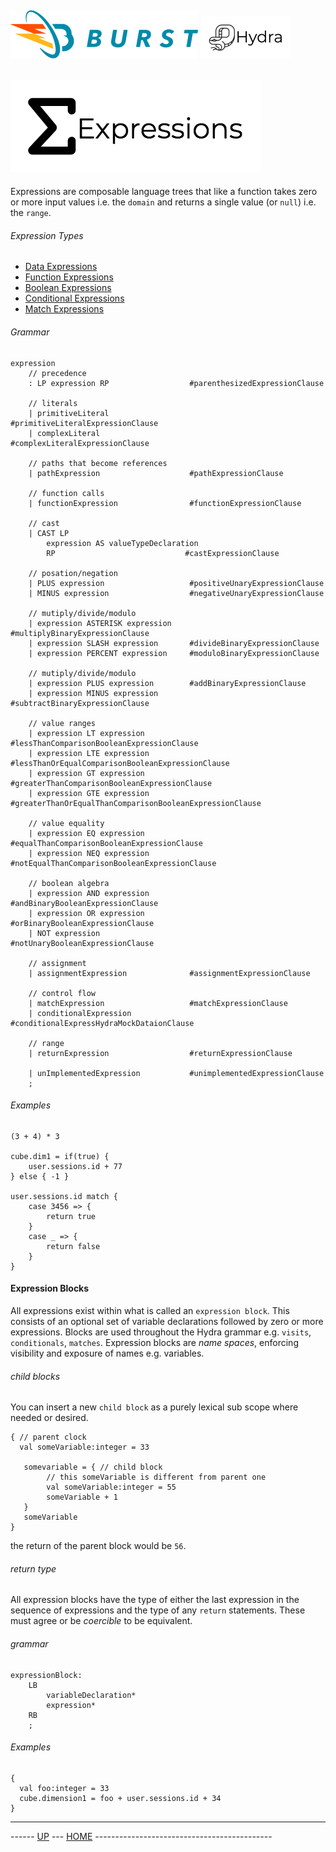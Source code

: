 ![Burst](../../../documentation/burst_h_small.png "") ![](../../doc/hydra_small.png "")
--

![](expressions.png "")
--


Expressions are composable language trees that like a 
function takes zero or more input values i.e. the `domain` and returns a 
single value (or `null`) i.e. the `range`.  

###### Expression Types
* [Data Expressions](data.md)
* [Function Expressions](functions/functions.md)
* [Boolean Expressions](boolean.md)
* [Conditional Expressions](conditionals.md)
* [Match Expressions](matches.md)

###### Grammar
    expression
        // precedence
        : LP expression RP                  #parenthesizedExpressionClause
    
        // literals
        | primitiveLiteral                  #primitiveLiteralExpressionClause
        | complexLiteral                    #complexLiteralExpressionClause
    
        // paths that become references
        | pathExpression                    #pathExpressionClause
    
        // function calls
        | functionExpression                #functionExpressionClause
    
        // cast
        | CAST LP
            expression AS valueTypeDeclaration
            RP                             #castExpressionClause
    
        // posation/negation
        | PLUS expression                   #positiveUnaryExpressionClause
        | MINUS expression                  #negativeUnaryExpressionClause
    
        // mutiply/divide/modulo
        | expression ASTERISK expression    #multiplyBinaryExpressionClause
        | expression SLASH expression       #divideBinaryExpressionClause
        | expression PERCENT expression     #moduloBinaryExpressionClause
    
        // mutiply/divide/modulo
        | expression PLUS expression        #addBinaryExpressionClause
        | expression MINUS expression       #subtractBinaryExpressionClause
    
        // value ranges
        | expression LT expression          #lessThanComparisonBooleanExpressionClause
        | expression LTE expression         #lessThanOrEqualComparisonBooleanExpressionClause
        | expression GT expression          #greaterThanComparisonBooleanExpressionClause
        | expression GTE expression         #greaterThanOrEqualThanComparisonBooleanExpressionClause
    
        // value equality
        | expression EQ expression          #equalThanComparisonBooleanExpressionClause
        | expression NEQ expression         #notEqualThanComparisonBooleanExpressionClause
    
        // boolean algebra
        | expression AND expression         #andBinaryBooleanExpressionClause
        | expression OR expression          #orBinaryBooleanExpressionClause
        | NOT expression                    #notUnaryBooleanExpressionClause
    
        // assignment
        | assignmentExpression              #assignmentExpressionClause
    
        // control flow
        | matchExpression                   #matchExpressionClause
        | conditionalExpression             #conditionalExpressHydraMockDataionClause
    
        // range
        | returnExpression                  #returnExpressionClause
    
        | unImplementedExpression           #unimplementedExpressionClause
        ;

###### Examples
    (3 + 4) * 3
    
    cube.dim1 = if(true) {
        user.sessions.id + 77
    } else { -1 }
    
    user.sessions.id match {
        case 3456 => {
            return true
        }
        case _ => {
            return false
        }
    }
        
#### Expression Blocks
All expressions exist within what is called an `expression block`. This consists of an
optional set of variable declarations followed by zero or more expressions. Blocks
are used throughout the Hydra grammar e.g. `visits`, `conditionals`, `matches`. 
Expression blocks are _name spaces_, enforcing visibility and exposure of names e.g. 
variables.

###### child blocks
You can insert a new `child block` as a purely lexical sub scope where needed or desired.

    { // parent clock
      val someVariable:integer = 33
      
       somevariable = { // child block
            // this someVariable is different from parent one
            val someVariable:integer = 55
            someVariable + 1
       }
       someVariable
    }
    
the return of the parent block would be `56`.


###### return type
All expression blocks have the type of either the last expression in the sequence
of expressions and the type of any `return` statements. These must agree or be
_coercible_ to be equivalent.

###### grammar
    expressionBlock:
        LB
            variableDeclaration*
            expression*
        RB
        ;

###### Examples

    {
      val foo:integer = 33
      cube.dimension1 = foo + user.sessions.id + 34
    }


---
------ [UP](../readme.md) ---  [HOME](../../readme.md) --------------------------------------------
